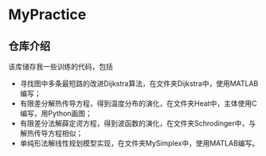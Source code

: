 # MyPractice

## 仓库介绍

该库储存我一些训练的代码，包括
- 寻找图中多条最短路的改进Dijkstra算法，在文件夹Dijkstra中，使用MATLAB编写；
- 有限差分解热传导方程，得到温度分布的演化，在文件夹Heat中，主体使用C编写，用Python画图；
- 有限差分法解薛定谔方程，得到波函数的演化，在文件夹Schrodinger中，与解热传导方程相似；
- 单纯形法解线性规划模型实现，在文件夹MySimplex中，使用MATLAB编写。